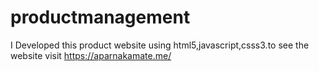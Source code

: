 # productmanagement
I Developed this product website using html5,javascript,csss3.to see the website visit https://aparnakamate.me/
